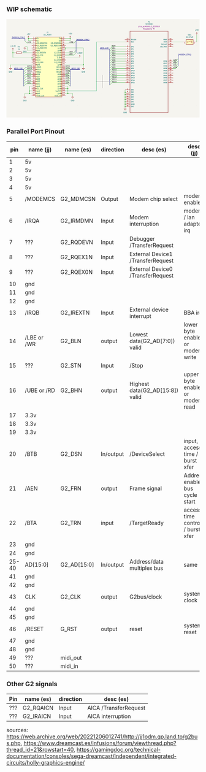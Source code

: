 ### WIP schematic
![schematic.png](g2_modem_pcb/schematic.png)
### Parallel Port Pinout

pin | name (jj) | name (es) | direction | desc (es) | desc (jj)
----|----------|-----------|----------|----------|---------
1 | 5v
2 | 5v
3 | 5v
4 | 5v
5 | /MODEMCS | G2_MDMCSN | Output | Modem chip select | modem enable
6 | /IRQA | G2_IRMDMN | Input | Modem interruption | modem / lan adapter irq
7 | ??? | G2_RQDEVN | Input | Debugger /TransferRequest
8 | ??? | G2_RQEX1N | Input | External Device1 /TransferRequest
9 | ??? | G2_RQEX0N | Input | External Device0 /TransferRequest
10 | gnd
11 | gnd
12 | gnd
13 | /IRQB | G2_IREXTN | Input | External device interrupt | BBA irq
14 | /LBE or /WR | G2_BLN | output | Lowest data(G2_AD[7:0]) valid | lower byte enable or modem write
15 | ??? | G2_STN | Input | /Stop
16 | /UBE or /RD | G2_BHN | output | Highest data(G2_AD[15:8]) valid | upper byte enable or modem read
17 | 3.3v
18 | 3.3v
19 | 3.3v
20 | /BTB | G2_DSN | In/output | /DeviceSelect | input, access time / burst xfer
21 | /AEN |  G2_FRN | output | Frame signal | Address enable / bus cycle start
22 | /BTA | G2_TRN | input | /TargetReady | access time control / burst xfer
23 | gnd
24 | gnd
25-40 | AD[15:0] | G2_AD[15:0] | In/output | Address/data multiplex bus | same
41 | gnd
42 | gnd
43 | CLK | G2_CLK | output | G2bus/clock | system clock
44 | gnd
45 | gnd
46 | /RESET | G_RST | output | reset | system reset
47 | gnd
48 | gnd
49 | ??? | midi_out
50 | ??? | midi_in

### Other G2 signals
Pin | name (es) | direction | desc (es)
--|--|--|--
??? | G2_RQAICN | Input | AICA /TransferRequest
??? | G2_IRAICN | Input | AICA interruption

sources: https://web.archive.org/web/20221206012741/http://jj1odm.qp.land.to/g2bus.php, https://www.dreamcast.es/infusions/forum/viewthread.php?thread_id=21&rowstart=40, https://gamingdoc.org/technical-documentation/consoles/sega-dreamcast/independent/integrated-circuits/holly-graphics-engine/
